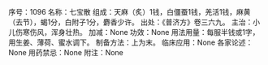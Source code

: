 序号：1096
名称：七宝散
组成：天麻（炙）1钱，白僵蚕1钱，羌活1钱，麻黄（去节），蝎1分，白附子1分，麝香少许。
出处：《普济方》卷三六九。
主治：小儿伤寒伤风，浑身壮热。
加减：None
功效：None
用法用量：每服半钱或1字，用生姜、薄荷、蜜水调下。
制备方法：上为末。
临床应用：None
各家论述：None
用药禁忌：None
附注：None
